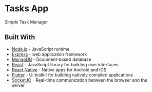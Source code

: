 # Tasks App

Simple Task Manager

## Built With

* [Node.js](https://nodejs.org/) - JavaScript runtime
* [Express](https://expressjs.com/) - web application framework
* [MongoDB](https://www.mongodb.com/) - Document-based database
* [React](https://reactjs.org/) - JavaScript library for building user interfaces
* [React Native](https://facebook.github.io/react-native/) - Native apps for Android and iOS
* [Flutter](https://flutter.dev/) - UI toolkit for building natively compiled applications
* [Socket.IO](https://socket.io/) - Real-time communication between the browser and the server
